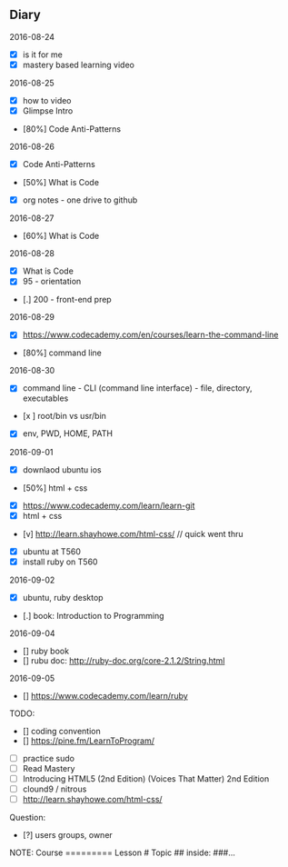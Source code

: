 ## Diary

2016-08-24
  - [x] is it for me
  - [x] mastery based learning video

2016-08-25
  - [x] how to video
  - [x] Glimpse Intro
  - [80%] Code Anti-Patterns

2016-08-26
  - [x] Code Anti-Patterns
  - [50%] What is Code
  - [x] org notes - one drive to github

2016-08-27
  - [60%] What is Code

2016-08-28
  - [x] What is Code
  - [x] 95 - orientation
  - [.] 200 - front-end prep

2016-08-29
  - [x] https://www.codecademy.com/en/courses/learn-the-command-line
  - [80%] command line

2016-08-30
  - [x] command line - CLI (command line interface) - file, directory, executables
  - [x ] root/bin vs usr/bin
  - [x] env, PWD, HOME, PATH

2016-09-01
  - [x] downlaod ubuntu ios
  - [50%] html + css
  - [x] https://www.codecademy.com/learn/learn-git
  - [x] html + css
  - [v] http://learn.shayhowe.com/html-css/ // quick went thru
  - [x] ubuntu at T560
  - [x] install ruby on T560

2016-09-02
  - [x] ubuntu, ruby desktop
  - [.] book: Introduction to Programming


2016-09-04
  - [] ruby book
  - [] rubu doc: http://ruby-doc.org/core-2.1.2/String.html

  

2016-09-05
  - [] https://www.codecademy.com/learn/ruby


TODO:
  - [] coding convention
  - [] https://pine.fm/LearnToProgram/
  - [ ] practice sudo
  - [ ] Read Mastery
  - [ ] Introducing HTML5 (2nd Edition) (Voices That Matter) 2nd Edition
  - [ ] clound9 / nitrous
  - [ ] http://learn.shayhowe.com/html-css/

Question:
  - [?] users groups, owner

NOTE:
Course =========
Lesson #
Topic ##
inside: ###...